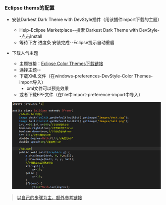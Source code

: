 ### Eclipse thems的配置  
>   

- 安装Darkest Dark Theme with DevStyle插件（用该插件import下载的主题）
	- Help-Eclipse Marketplace--搜索 Darkest Dark Theme with DevStyle--点击Install
	- 等待下方 进度条 安装完成--Eclipse提示自动重启  
- 下载人气主题
	- 主题链接：[Eclipse Color Themes下载链接](http://www.eclipsecolorthemes.org/?q=)
	- 选择主题--
	- 下载XML文件（在windows-preferences-DevStyle-Color Themes-import导入）
		- xml文件可以预览效果
	- 或者下载EPF文件（在file中import-preference-import中导入）

	![](https://github.com/floatLig/Learn-Inbox/blob/master/media/Eclipse%E4%B8%BB%E9%A2%98.png)
>  [以自己的步骤为主，额外参考链接](https://blog.csdn.net/qq_32293345/article/details/81144831)
